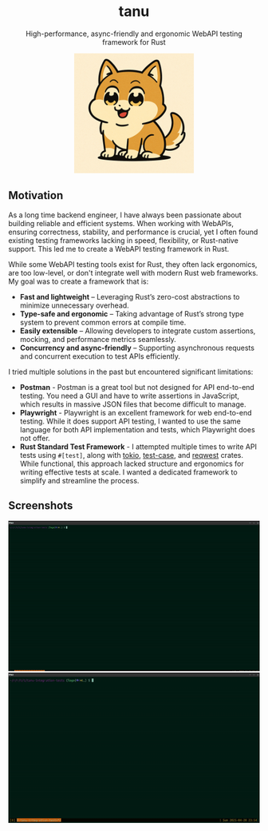 <h1 align="center">tanu</h1>
<p align="center">High-performance, async-friendly and ergonomic WebAPI testing framework for Rust</p>
<p align="center"><img src="tanu.png" width=240></p>

## Motivation

As a long time backend engineer, I have always been passionate about building reliable and efficient systems. When working with WebAPIs, ensuring correctness, stability, and performance is crucial, yet I often found existing testing frameworks lacking in speed, flexibility, or Rust-native support. This led me to create a WebAPI testing framework in Rust.

While some WebAPI testing tools exist for Rust, they often lack ergonomics, are too low-level, or don't integrate well with modern Rust web frameworks. My goal was to create a framework that is:
* **Fast and lightweight** – Leveraging Rust’s zero-cost abstractions to minimize unnecessary overhead.
* **Type-safe and ergonomic** – Taking advantage of Rust’s strong type system to prevent common errors at compile time.
* **Easily extensible** – Allowing developers to integrate custom assertions, mocking, and performance metrics seamlessly.
* **Concurrency and async-friendly** – Supporting asynchronous requests and concurrent execution to test APIs efficiently.

I tried multiple solutions in the past but encountered significant limitations:
* **Postman** - Postman is a great tool but not designed for API end-to-end testing. You need a GUI and have to write assertions in JavaScript, which results in massive JSON files that become difficult to manage.
* **Playwright** - Playwright is an excellent framework for web end-to-end testing. While it does support API testing, I wanted to use the same language for both API implementation and tests, which Playwright does not offer.
* **Rust Standard Test Framework** - I attempted multiple times to write API tests using `#[test]`, along with [tokio](https://crates.io/crates/tokio), [test-case](https://crates.io/crates/test-case), and [reqwest](https://crates.io/crates/reqwest) crates. While functional, this approach lacked structure and ergonomics for writing effective tests at scale. I wanted a dedicated framework to simplify and streamline the process.

## Screenshots

![](cli.gif)
<br />
![](tui.gif)
